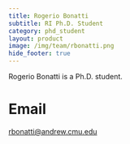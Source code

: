 ```yaml
---
title: Rogerio Bonatti
subtitle: RI Ph.D. Student
category: phd_student
layout: product
image: /img/team/rbonatti.png
hide_footer: true
---
```


Rogerio Bonatti is a Ph.D. student.

# Email #
rbonatti@andrew.cmu.edu

